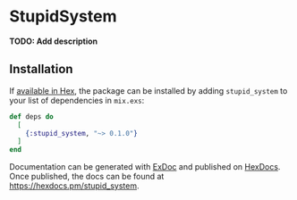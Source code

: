 # StupidSystem

**TODO: Add description**

## Installation

If [available in Hex](https://hex.pm/docs/publish), the package can be installed
by adding `stupid_system` to your list of dependencies in `mix.exs`:

```elixir
def deps do
  [
    {:stupid_system, "~> 0.1.0"}
  ]
end
```

Documentation can be generated with [ExDoc](https://github.com/elixir-lang/ex_doc)
and published on [HexDocs](https://hexdocs.pm). Once published, the docs can
be found at <https://hexdocs.pm/stupid_system>.


